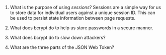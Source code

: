 <!-- Answers to the Short Answer Essay Questions go here -->

1. What is the purpose of using _sessions_?
   Sessions are a simple way for us to store data for individual users against a unique session ID. This can be used to persist state information between page requests.
2. What does bcrypt do to help us store passwords in a secure manner.

3. What does bcrypt do to slow down attackers?

4. What are the three parts of the JSON Web Token?

